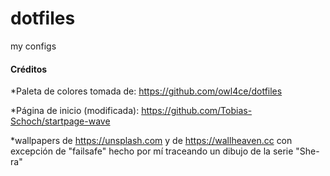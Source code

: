 # dotfiles
my configs

#### Créditos
*Paleta de colores tomada de: https://github.com/owl4ce/dotfiles

*Página de inicio (modificada): https://github.com/Tobias-Schoch/startpage-wave

*wallpapers de https://unsplash.com y de https://wallheaven.cc con excepción de "failsafe" hecho por mí traceando un dibujo de la serie "She-ra"
